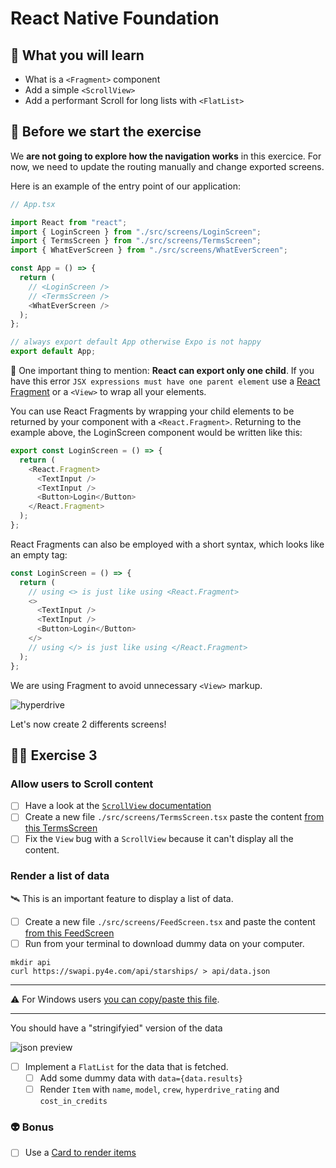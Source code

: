 # React Native Foundation

## 📡 What you will learn

- What is a `<Fragment>` component
- Add a simple `<ScrollView>`
- Add a performant Scroll for long lists with `<FlatList>`

## 👾 Before we start the exercise

We **are not going to explore how the navigation works** in this exercice. For now, we need to update the routing manually and change exported screens.

Here is an example of the entry point of our application:

```javascript
// App.tsx

import React from "react";
import { LoginScreen } from "./src/screens/LoginScreen";
import { TermsScreen } from "./src/screens/TermsScreen";
import { WhatEverScreen } from "./src/screens/WhatEverScreen";

const App = () => {
  return (
    // <LoginScreen />
    // <TermsScreen />
    <WhatEverScreen />
  );
};

// always export default App otherwise Expo is not happy
export default App;
```

🔭 One important thing to mention: **React can export only one child**. If you have this error `JSX expressions must have one parent element` use a [React Fragment](https://reactjs.org/docs/fragments.html) or a `<View>` to wrap all your elements.

You can use React Fragments by wrapping your child elements to be returned by your component with a `<React.Fragment>`. Returning to the example above, the LoginScreen component would be written like this:

```javascript
export const LoginScreen = () => {
  return (
    <React.Fragment>
      <TextInput />
      <TextInput />
      <Button>Login</Button>
    </React.Fragment>
  );
};
```

React Fragments can also be employed with a short syntax, which looks like an empty tag:

```javascript
const LoginScreen = () => {
  return (
    // using <> is just like using <React.Fragment>
    <>
      <TextInput />
      <TextInput />
      <Button>Login</Button>
    </>
    // using </> is just like using </React.Fragment>
  );
};
```

We are using Fragment to avoid unnecessary `<View>` markup.

![hyperdrive](https://media.giphy.com/media/HjeIqm3MxURFK/giphy.gif)

Let's now create 2 differents screens!

## 👨‍🚀 Exercise 3

### Allow users to Scroll content

- [ ] Have a look at the [`ScrollView` documentation](https://reactnative.dev/docs/scrollview)
- [ ] Create a new file `./src/screens/TermsScreen.tsx` paste the content [from this TermsScreen](https://raw.githubusercontent.com/flexbox/react-native-workshop/main/hackathon/spacecraft/src/screens/exercice/TermsScreen.tsx)
- [ ] Fix the `View` bug with a `ScrollView` because it can't display all the content.

### Render a list of data

🛰 This is an important feature to display a list of data.

- [ ] Create a new file `./src/screens/FeedScreen.tsx` and paste the content [from this FeedScreen](https://raw.githubusercontent.com/flexbox/react-native-workshop/main/hackathon/spacecraft/src/screens/exercice/FeedScreen.tsx)
- [ ] Run from your terminal to download dummy data on your computer.

```console
mkdir api
curl https://swapi.py4e.com/api/starships/ > api/data.json
```

---

⚠️ For Windows users [you can copy/paste this file](https://raw.githubusercontent.com/flexbox/react-native-workshop/main/hackathon/spacecraft/api/data.json).

---

You should have a "stringifyied" version of the data

![json preview](https://raw.githubusercontent.com/flexbox/react-native-workshop/main/challenges/react-native-foundation/json-version.png)

- [ ] Implement a `FlatList` for the data that is fetched.
  - [ ] Add some dummy data with `data={data.results}`
  - [ ] Render `Item` with `name`, `model`, `crew`, `hyperdrive_rating` and `cost_in_credits`

### 👽 Bonus

- [ ] Use a [Card to render items](https://callstack.github.io/react-native-paper/card.html)
